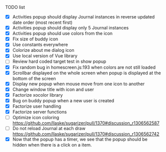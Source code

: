 TODO list
* [x] Activities popup should display Journal instances in reverse updated date order (most recent first)
* [x] Activities popup should display only 5 Journal instances
* [x] Activities popup should use colors from the icon
* [x] Fix size of buddy icon
* [x] Use constants everywhere
* [x] Colorize about me dialog icon
* [x] Use local version of Vue library
* [ ] Review hard coded target test in show popup
* [x] Fix random bug in homescreen.js:193 when colors are not still loaded
* [x] Scrollbar displayed on the whole screen when popup is displayed at the bottom of the screen
* [x] Display new popup when mouse move from one icon to another
* [x] Change window title with icon and user
* [x] Factorize xocolor library
* [x] Bug on buddy popup when a new user is created
* [x] Factorize user handling
* [x] Factorize server functions
* [ ] Optimize icon coloring https://github.com/llaske/sugarizer/pull/1370#discussion_r1306562587
* [ ] Do not reload Journal at each draw https://github.com/llaske/sugarizer/pull/1370#discussion_r1306562742 
* [x] Now that the popup has a timer, we see that the popup should be hidden when there is a click on a item.